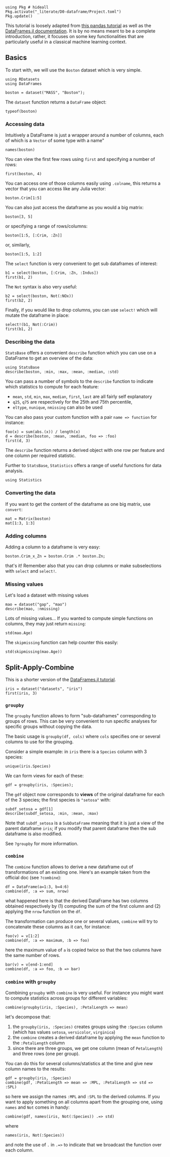 <!--This file was generated, do not modify it.-->
```julia:ex1
using Pkg # hideall
Pkg.activate("_literate/D0-dataframe/Project.toml")
Pkg.update()
```

This tutorial is loosely adapted from [this pandas tutorial](https://pandas.pydata.org/pandas-docs/stable/getting_started/10min.html) as well as the [DataFrames.jl documentation](http://juliadata.github.io/DataFrames.jl/latest/man/getting_started/).
It is by no means meant to be a complete introduction, rather, it focuses on some key functionalities that are particularly useful in a classical machine learning context.

## Basics

To start with, we will use the `Boston` dataset which is very simple.

```julia:ex2
using RDatasets
using DataFrames

boston = dataset("MASS", "Boston");
```

The `dataset` function returns a `DataFrame` object:

```julia:ex3
typeof(boston)
```

### Accessing data

Intuitively a DataFrame is just a wrapper around a number of columns, each of which is a `Vector` of some type with a name"

```julia:ex4
names(boston)
```

You can view the first few rows using `first` and specifying a number of rows:

```julia:ex5
first(boston, 4)
```

You can access one of those columns easily using `.colname`, this returns a vector that you can access like any Julia vector:

```julia:ex6
boston.Crim[1:5]
```

You can also just access the dataframe as you would a big matrix:

```julia:ex7
boston[3, 5]
```

or specifying a range of rows/columns:

```julia:ex8
boston[1:5, [:Crim, :Zn]]
```

or, similarly,

```julia:ex9
boston[1:5, 1:2]
```

The `select` function is very convenient to get sub dataframes of interest:

```julia:ex10
b1 = select(boston, [:Crim, :Zn, :Indus])
first(b1, 2)
```

The `Not` syntax is  also very  useful:

```julia:ex11
b2 = select(boston, Not(:NOx))
first(b2, 2)
```

Finally, if you would like to drop columns, you can use `select!` which will mutate the dataframe in place:

```julia:ex12
select!(b1, Not(:Crim))
first(b1, 2)
```

### Describing the data

`StatsBase` offers a convenient `describe` function which you can use on a DataFrame to get an overview of the data:

```julia:ex13
using StatsBase
describe(boston, :min, :max, :mean, :median, :std)
```

You can pass a number of symbols to the `describe` function to indicate which statistics to compute for each feature:

* `mean`, `std`, `min`, `max`, `median`, `first`, `last` are all fairly self explanatory
* `q25`, `q75` are respectively for the 25th and 75th percentile,
* `eltype`, `nunique`, `nmissing` can also be used

You can also  pass your custom function with a pair `name => function` for instance:

```julia:ex14
foo(x) = sum(abs.(x)) / length(x)
d = describe(boston, :mean, :median, foo => :foo)
first(d, 3)
```

The `describe` function returns a derived object with one row per feature and one column per required statistic.

Further to `StatsBase`, `Statistics` offers a range of useful functions for data analysis.

```julia:ex15
using Statistics
```

### Converting the data

If you want to get the content of the dataframe as one big matrix, use `convert`:

```julia:ex16
mat = Matrix(boston)
mat[1:3, 1:3]
```

### Adding columns

Adding a column to a dataframe is very easy:

```julia:ex17
boston.Crim_x_Zn = boston.Crim .* boston.Zn;
```

that's it! Remember also that you can drop columns or make subselections with `select` and `select!`.

### Missing values

Let's load a dataset with missing values

```julia:ex18
mao = dataset("gap", "mao")
describe(mao, :nmissing)
```

Lots of missing values...
If  you wanted to compute simple functions on columns, they  may just return `missing`:

```julia:ex19
std(mao.Age)
```

The `skipmissing` function can help counter this  easily:

```julia:ex20
std(skipmissing(mao.Age))
```

## Split-Apply-Combine

This is a shorter version of the [DataFrames.jl tutorial](http://juliadata.github.io/DataFrames.jl/latest/man/split_apply_combine/).

```julia:ex21
iris = dataset("datasets", "iris")
first(iris, 3)
```

### `groupby`

The `groupby` function allows to form "sub-dataframes" corresponding to groups of rows.
This can be very convenient to run specific analyses for specific groups without copying the data.

The basic usage is `groupby(df, cols)` where `cols` specifies one or several columns to use for the grouping.

Consider a simple example: in `iris` there is a `Species` column with 3 species:

```julia:ex22
unique(iris.Species)
```

We can form views for each of these:

```julia:ex23
gdf = groupby(iris, :Species);
```

The `gdf` object now corresponds to **views** of the original dataframe for each of the 3 species; the first species is `"setosa"` with:

```julia:ex24
subdf_setosa = gdf[1]
describe(subdf_setosa, :min, :mean, :max)
```

Note that `subdf_setosa` is a `SubDataFrame` meaning that it is just a view of the parent dataframe `iris`; if you modify that parent dataframe then the sub dataframe is also  modified.

See `?groupby` for more information.

### `combine`

The `combine` function allows to derive a new dataframe out of transformations of an existing one.
Here's an example taken from the official doc (see `?combine`):

```julia:ex25
df = DataFrame(a=1:3, b=4:6)
combine(df, :a => sum, nrow)
```

what happened here is that the derived DataFrame has two columns obtained respectively by (1) computing the sum of the first column and (2) applying the `nrow` function on the `df`.

The transformation can produce one or several values, `combine` will try to concatenate these columns as it can, for instance:

```julia:ex26
foo(v) = v[1:2]
combine(df, :a => maximum, :b => foo)
```

here the maximum value of `a` is copied twice so that the two columns have the same number of rows.

```julia:ex27
bar(v) = v[end-1:end]
combine(df, :a => foo, :b => bar)
```

### `combine` with `groupby`

Combining `groupby` with `combine` is very useful.
For instance you might want to compute statistics across groups for different variables:

```julia:ex28
combine(groupby(iris, :Species), :PetalLength => mean)
```

let's decompose that:

1. the `groupby(iris, :Species)` creates groups using the `:Species` column (which has values `setosa`, `versicolor`, `virginica`)
2. the `combine` creates a derived dataframe by applying the `mean` function to the `:PetalLength` column
3. since there are three groups, we get one column (mean of `PetalLength`) and three rows (one per group).


You can do this for several columns/statistics at the time and give new column names to the results:

```julia:ex29
gdf = groupby(iris, :Species)
combine(gdf, :PetalLength => mean => :MPL, :PetalLength => std => :SPL)
```

so here we assign the names `:MPL` and `:SPL` to the derived columns.
If you want to apply something on all columns apart from the grouping one, using `names` and `Not` comes in handy:

```julia:ex30
combine(gdf, names(iris, Not(:Species)) .=> std)
```

where

```julia:ex31
names(iris, Not(:Species))
```

and note the use of `.` in `.=>` to indicate that we broadcast the function over each column.

